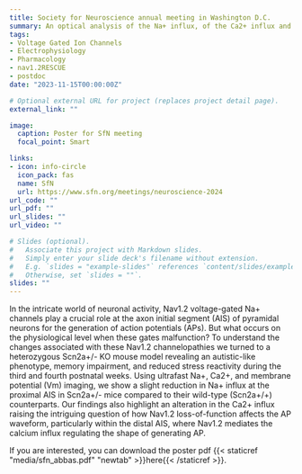```yaml
---
title: Society for Neuroscience annual meeting in Washington D.C.
summary: An optical analysis of the Na+ influx, of the Ca2+ influx and of the action potential shape in the axon initial segment of neocortical pyramidal neurons in a Nav1.2 knock-out mouse.
tags:
- Voltage Gated Ion Channels
- Electrophysiology
- Pharmacology
- nav1.2RESCUE
- postdoc
date: "2023-11-15T00:00:00Z"

# Optional external URL for project (replaces project detail page).
external_link: ""

image:
  caption: Poster for SfN meeting
  focal_point: Smart

links:
- icon: info-circle
  icon_pack: fas
  name: SfN
  url: https://www.sfn.org/meetings/neuroscience-2024
url_code: ""
url_pdf: ""
url_slides: ""
url_video: ""

# Slides (optional).
#   Associate this project with Markdown slides.
#   Simply enter your slide deck's filename without extension.
#   E.g. `slides = "example-slides"` references `content/slides/example-slides.md`.
#   Otherwise, set `slides = ""`.
slides: ""
---
```

In the intricate world of neuronal activity, Nav1.2 voltage-gated Na+ channels play a crucial role at the axon initial segment (AIS) of pyramidal neurons for the generation of action potentials (APs). But what occurs on the physiological level when these gates malfunction? To understand the changes associated with these Nav1.2 channelopathies we turned to a heterozygous Scn2a+/- KO mouse model revealing an autistic-like phenotype, memory impairment, and reduced stress reactivity during the third and fourth postnatal weeks. Using ultrafast Na+, Ca2+, and membrane potential (Vm) imaging, we show a slight reduction in Na+ influx at the proximal AIS in Scn2a+/- mice compared to their wild-type (Scn2a+/+) counterparts. Our findings also highlight an alteration in the Ca2+ influx raising the intriguing question of how Nav1.2 loss-of-function affects the AP waveform, particularly within the distal AIS, where Nav1.2 mediates the calcium influx regulating the shape of generating AP.  

If you are interested, you can download the poster pdf {{< staticref "media/sfn_abbas.pdf" "newtab" >}}here{{< /staticref >}}.
